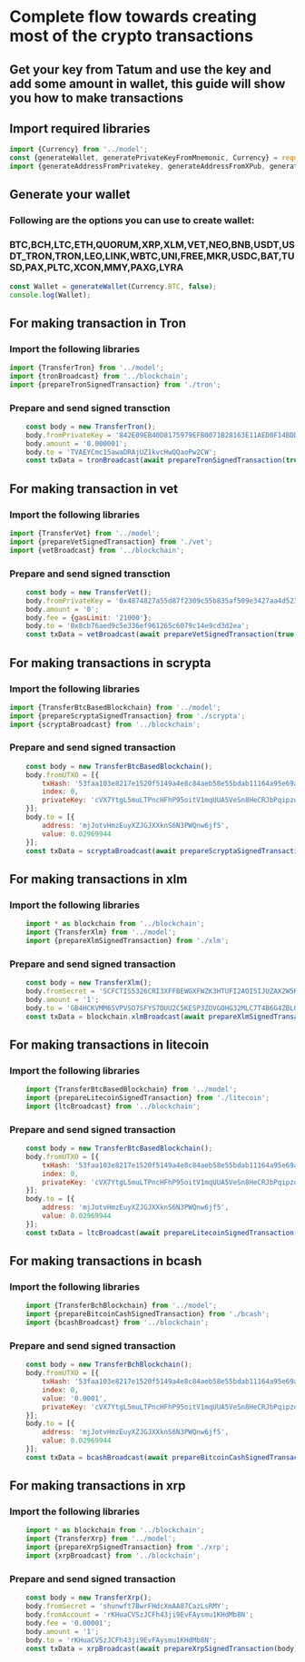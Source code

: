 # Complete flow towards creating most of the crypto transactions

## Get your key from Tatum and use the key and add some amount in wallet, this guide will show you how to make transactions
## Import required libraries
```javascript
import {Currency} from '../model';
const {generateWallet, generatePrivateKeyFromMnemonic, Currency} = require("@tatumio/tatum");
import {generateAddressFromPrivatekey, generateAddressFromXPub, generatePrivateKeyFromMnemonic} from './address';
```

## Generate your wallet
### Following are the options you can use to create wallet:
### BTC,BCH,LTC,ETH,QUORUM,XRP,XLM,VET,NEO,BNB,USDT,USDT_TRON,TRON,LEO,LINK,WBTC,UNI,FREE,MKR,USDC,BAT,TUSD,PAX,PLTC,XCON,MMY,PAXG,LYRA
```javascript
const Wallet = generateWallet(Currency.BTC, false);
console.log(Wallet);
```

## For making transaction in Tron
### Import the following libraries
```javascript
import {TransferTron} from '../model';
import {tronBroadcast} from '../blockchain';
import {prepareTronSignedTransaction} from './tron';
```

### Prepare and send signed transction
```javascript
    const body = new TransferTron();
    body.fromPrivateKey = '842E09EB40D8175979EFB0071B28163E11AED0F14BDD84090A4CEFB936EF5701';
    body.amount = '0.000001';
    body.to = 'TVAEYCmc15awaDRAjUZ1kvcHwQQaoPw2CW';
    const txData = tronBroadcast(await prepareTronSignedTransaction(true, body))
```

## For making transaction in vet
### Import the following libraries
```javascript
import {TransferVet} from '../model';
import {prepareVetSignedTransaction} from './vet';
import {vetBroadcast} from '../blockchain';
```

### Prepare and send signed transction
```javascript
    const body = new TransferVet();
    body.fromPrivateKey = '0x4874827a55d87f2309c55b835af509e3427aa4d52321eeb49a2b93b5c0f8edfb';
    body.amount = '0';
    body.fee = {gasLimit: '21000'};
    body.to = '0x8cb76aed9c5e336ef961265c6079c14e9cd3d2ea';
    const txData = vetBroadcast(await prepareVetSignedTransaction(true, body));
```

## For making transactions in scrypta
### Import the following libraries
```javascript
import {TransferBtcBasedBlockchain} from '../model';
import {prepareScryptaSignedTransaction} from './scrypta';
import {scryptaBroadcast} from '../blockchain';
```
### Prepare and send signed transaction
```javascript
    const body = new TransferBtcBasedBlockchain();
    body.fromUTXO = [{
        txHash: '53faa103e8217e1520f5149a4e8c84aeb58e55bdab11164a95e69a8ca50f8fcc',
        index: 0,
        privateKey: 'cVX7YtgL5muLTPncHFhP95oitV1mqUUA5VeSn8HeCRJbPqipzobf',
    }];
    body.to = [{
        address: 'mjJotvHmzEuyXZJGJXXknS6N3PWQnw6jf5',
        value: 0.02969944
    }];
    const txData = scryptaBroadcast(await prepareScryptaSignedTransaction(true, body)); 
```

## For making transactions in xlm
### Import the following libraries
```javascript
    import * as blockchain from '../blockchain';
    import {TransferXlm} from '../model';
    import {prepareXlmSignedTransaction} from './xlm';
```
### Prepare and send signed transaction
```javascript
    const body = new TransferXlm();
    body.fromSecret = 'SCFCTIS5326CRI3XFFBEWGXFWZK3HTUFI2AOI5IJUZAX2W5KM2PXIFIQ';
    body.amount = '1';
    body.to = 'GB4HCKVMM6SVPVSO7SFYS7DUU2C5KESP3ZOVGOHG32MLC7T4B6G4ZBLO';
    const txData = blockchain.xlmBroadcast(await prepareXlmSignedTransaction(true, body));
```

## For making transactions in litecoin
### Import the following libraries
```javascript
    import {TransferBtcBasedBlockchain} from '../model';
    import {prepareLitecoinSignedTransaction} from './litecoin';
    import {ltcBroadcast} from '../blockchain';
```
### Prepare and send signed transaction
```javascript
    const body = new TransferBtcBasedBlockchain();
    body.fromUTXO = [{
        txHash: '53faa103e8217e1520f5149a4e8c84aeb58e55bdab11164a95e69a8ca50f8fcc',
        index: 0,
        privateKey: 'cVX7YtgL5muLTPncHFhP95oitV1mqUUA5VeSn8HeCRJbPqipzobf',
    }];
    body.to = [{
        address: 'mjJotvHmzEuyXZJGJXXknS6N3PWQnw6jf5',
        value: 0.02969944
    }];
    const txData = ltcBroadcast(await prepareLitecoinSignedTransaction(true, body));
```
## For making transactions in bcash
### Import the following libraries
```javascript
    import {TransferBchBlockchain} from '../model';
    import {prepareBitcoinCashSignedTransaction} from './bcash';
    import {bcashBroadcast} from '../blockchain';
```
### Prepare and send signed transaction
```javascript
    const body = new TransferBchBlockchain();
    body.fromUTXO = [{
        txHash: '53faa103e8217e1520f5149a4e8c84aeb58e55bdab11164a95e69a8ca50f8fcc',
        index: 0,
        value: '0.0001',
        privateKey: 'cVX7YtgL5muLTPncHFhP95oitV1mqUUA5VeSn8HeCRJbPqipzobf',
    }];
    body.to = [{
        address: 'mjJotvHmzEuyXZJGJXXknS6N3PWQnw6jf5',
        value: 0.02969944
    }];
    const txData = bcashBroadcast(await prepareBitcoinCashSignedTransaction(true, body));
```

## For making transactions in xrp
### Import the following libraries
```javascript
    import * as blockchain from '../blockchain';
    import {TransferXrp} from '../model';
    import {prepareXrpSignedTransaction} from './xrp';
    import {xrpBroadcast} from '../blockchain';
```
### Prepare and send signed transaction
```javascript
    const body = new TransferXrp();
    body.fromSecret = 'shunwft7BwrFHdcXmAA87CazLsRMY';
    body.fromAccount = 'rKHuaCVSzJCFh43ji9EvFAysmu1KHdMb8N';
    body.fee = '0.00001';
    body.amount = '1';
    body.to = 'rKHuaCVSzJCFh43ji9EvFAysmu1KHdMb8N';
    const txData = xrpBroadcast(await prepareXrpSignedTransaction(body));
```

